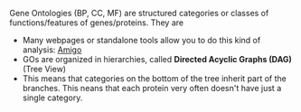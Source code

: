 Gene Ontologies (BP, CC, MF) are structured categories or classes of functions/features of genes/proteins. They are 
- Many webpages or standalone tools allow you to do this kind of analysis:
[Amigo](https://www.ebi.ac.uk/QuickGO/GTerm?id=GO:0061621)
- GOs are organized in hierarchies, called __Directed Acyclic Graphs (DAG)__ (Tree View)
- This means that categories on the bottom of the tree inherit part of the branches. This neans that each protein very often doesn't have just a single category. 